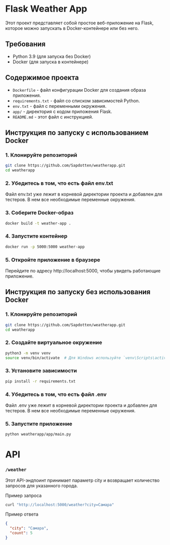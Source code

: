 # Flask Weather App

Этот проект представляет собой простое веб-приложение на Flask, которое можно запускать в Docker-контейнере или без него.

## Требования

- Python 3.9 (для запуска без Docker)
- Docker (для запуска в контейнере)

## Содержимое проекта

- `Dockerfile` - файл конфигурации Docker для создания образа приложения.
- `requirements.txt` - файл со списком зависимостей Python.
- `env.txt` - файл с переменными окружения.
- `app/` - директория с кодом приложения Flask.
- `README.md` - этот файл с инструкцией.

## Инструкция по запуску с использованием Docker

### 1. Клонируйте репозиторий

```bash
git clone https://github.com/Sapdotten/weatherapp.git
cd weatherapp
```

### 2. Убедитесь в том, что есть файл env.txt

Файл env.txt уже лежит в корневой директории проекта и добавлен для тестеров. В нем все необходимые переменные окружения.

### 3. Соберите Docker-образ
```bash
docker build -t weather-app .
```
### 4. Запустите контейнер
```bash
docker run -p 5000:5000 weather-app
```
### 5. Откройте приложение в браузере

Перейдите по адресу http://localhost:5000, чтобы увидеть работающие приложение.

## Инструкция по запуску без использования Docker
### 1. Клонируйте репозиторий
```bash
git clone https://github.com/Sapdotten/weatherapp.git
cd weatherapp
```
### 2. Создайте виртуальное окружение
```bash
python3 -m venv venv
source venv/bin/activate  # Для Windows используйте `venv\Scripts\activate.bat`
```
### 3. Установите зависимости
```bash
pip install -r requirements.txt
```
### 4. Убедитесь в том, что есть файл .env

Файл .env уже лежит в корневой директории проекта и добавлен для тестеров. В нем все необходимые переменные окружения.

### 5. Запустите приложение
```bash
python weatherapp/app/main.py
```

# API
### `/weather`

Этот API-эндпоинт принимает параметр city и возвращает количество запросов для указанного города.

Пример запроса
```bash
curl "http://localhost:5000/weather?city=Самара"
```

Пример ответа
```json
{
  "city": "Самара",
  "count": 5
}
```

